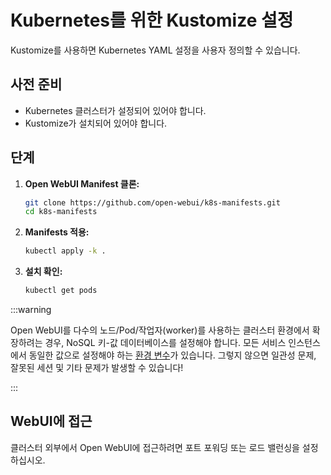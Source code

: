 
# Kubernetes를 위한 Kustomize 설정

Kustomize를 사용하면 Kubernetes YAML 설정을 사용자 정의할 수 있습니다.

## 사전 준비

- Kubernetes 클러스터가 설정되어 있어야 합니다.
- Kustomize가 설치되어 있어야 합니다.

## 단계

1. **Open WebUI Manifest 클론:**

   ```bash
   git clone https://github.com/open-webui/k8s-manifests.git
   cd k8s-manifests
   ```

2. **Manifests 적용:**

   ```bash
   kubectl apply -k .
   ```

3. **설치 확인:**

   ```bash
   kubectl get pods
   ```

:::warning

Open WebUI를 다수의 노드/Pod/작업자(worker)를 사용하는 클러스터 환경에서 확장하려는 경우, NoSQL 키-값 데이터베이스를 설정해야 합니다.
모든 서비스 인스턴스에서 동일한 값으로 설정해야 하는 [환경 변수](https://docs.openwebui.com/getting-started/env-configuration/)가 있습니다. 그렇지 않으면 일관성 문제, 잘못된 세션 및 기타 문제가 발생할 수 있습니다!

:::

## WebUI에 접근

클러스터 외부에서 Open WebUI에 접근하려면 포트 포워딩 또는 로드 밸런싱을 설정하십시오.
